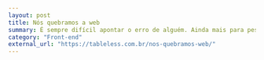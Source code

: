 ```yaml
---
layout: post
title: Nós quebramos a web
summary: É sempre difícil apontar o erro de alguém. Ainda mais para pessoas que não aceitam críticas. Porém, é preciso olhar para nós mesmos para corrigir nossos problemas.
category: "Front-end"
external_url: "https://tableless.com.br/nos-quebramos-web/"
---
```

